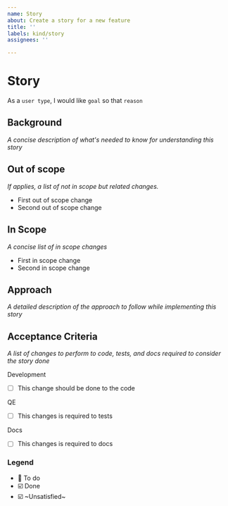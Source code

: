 ```yaml
---
name: Story
about: Create a story for a new feature
title: ''
labels: kind/story
assignees: ''

---
```


# Story

As a `user type`,
I would like `goal`
so that `reason`

## Background

_A concise description of what's needed to know for understanding this story_

## Out of scope

_If applies, a list of not in scope but related changes._

* First out of scope change
* Second out of scope change

## In Scope

_A concise list of in scope changes_

* First in scope change
* Second in scope change

## Approach

_A detailed description of the approach to follow while implementing this story_

## Acceptance Criteria

_A list of changes to perform to code, tests, and docs required to consider the story done_

Development
* [ ] This change should be done to the code

QE
* [ ] This changes is required to tests

Docs
* [ ] This changes is required to docs

### Legend

- 🔲 To do
- ☑️ Done
- ☑️ ~Unsatisfied~

